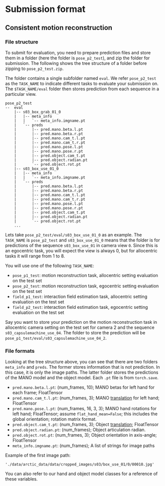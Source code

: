 # Submission format

## Consistent motion reconstruction

### File structure

To submit for evaluation, you need to prepare prediction files and store them in a folder (here the folder is `pose_p2_test`), and zip the folder for submission. The following shows the tree structure of a folder before zipping to `pose_p2_test.zip`.

The folder contains a single subfolder named `eval`. We refer `pose_p2_test` as the `TASK_NAME` to indicate different tasks to evaluate your submission on. The `$TASK_NAME/eval` folder then stores prediction from each sequence in a particular view. 

```
pose_p2_test
--  eval
    |-- s03_box_grab_01_0
    |   |-- meta_info
    |   |   `-- meta_info.imgname.pt
    |   `-- preds
    |       |-- pred.mano.beta.l.pt
    |       |-- pred.mano.beta.r.pt
    |       |-- pred.mano.cam_t.l.pt
    |       |-- pred.mano.cam_t.r.pt
    |       |-- pred.mano.pose.l.pt
    |       |-- pred.mano.pose.r.pt
    |       |-- pred.object.cam_t.pt
    |       |-- pred.object.radian.pt
    |       `-- pred.object.rot.pt
    |-- s03_box_use_01_0
    |   |-- meta_info
    |   |   `-- meta_info.imgname.pt
    |   `-- preds
    |       |-- pred.mano.beta.l.pt
    |       |-- pred.mano.beta.r.pt
    |       |-- pred.mano.cam_t.l.pt
    |       |-- pred.mano.cam_t.r.pt
    |       |-- pred.mano.pose.l.pt
    |       |-- pred.mano.pose.r.pt
    |       |-- pred.object.cam_t.pt
    |       |-- pred.object.radian.pt
    |       `-- pred.object.rot.pt
    ...
```

Lets take `pose_p2_test/eval/s03_box_use_01_0` as an example. The `TASK_NAME` is `pose_p2_test` and `s03_box_use_01_0` means that the folder is for predictions of the sequence `s03_box_use_01` in camera view `0`. Since this is an egocentric task, you will expect the view is always 0, but for allocentric tasks it will range from 1 to 8.

You will use one of the following `TASK_NAME`:
- `pose_p1_test`: motion reconstruction task, allocentric setting evaluation on the test set
- `pose_p2_test`: motion reconstruction task, egocentric setting evaluation on the test set
- `field_p1_test`: interaction field estimation task, allocentric setting evaluation on the test set
- `field_p2_test`: interaction field estimation task, egocentric setting evaluation on the test set

Say you want to store your prediction on the motion reconstruction task in allocentric camera setting on the test set for camera 2 and the sequence `s03_capsulemachine_use_04`. The folder to store the prediction will be `pose_p1_test/eval/s03_capsulemachine_use_04_2`. 

### File formats

Looking at the tree structure above, you can see that there are two folders `meta_info` and `preds`. The former stores information that is not prediction. In this case, it is only the image paths. The latter folder stores the predictions of the MANO model and the object model. Each `.pt` file is from `torch.save`.

- `pred.mano.beta.l.pt`: (num_frames, 10); MANO betas for left hand for each frame; FloatTensor
- `pred.mano.cam_t.l.pt`: (num_frames, 3); MANO [translation](https://github.com/zc-alexfan/arctic/blob/08c5e9396087c4529b448cdf736b65fae600866e/src/nets/hand_heads/mano_head.py#L51) for left hand; FloatTensor
- `pred.mano.pose.l.pt`: (num_frames, 16, 3, 3); MANO hand rotations for left hand; FloatTensor; assume `flat_hand_mean=False`; this includes the global orientation; rotation matrix format.
- `pred.object.cam_t.pt`: (num_frames, 3); Object [translation](https://github.com/zc-alexfan/arctic/blob/08c5e9396087c4529b448cdf736b65fae600866e/src/nets/obj_heads/obj_head.py#L60C27-L60C32); FloatTensor
- `pred.object.radian.pt`: (num_frames); Object articulation radian.
- `pred.object.rot.pt`: (num_frames, 3); Object orientation in axis-angle; FloatTensor
- `meta_info.imgname.pt`: (num_frames); A list of strings for image paths

Example of the first image path:

```
'./data/arctic_data/data/cropped_images/s03/box_use_01/0/00010.jpg'
```

You can also refer to our hand and object model classes for a reference of these variables.

